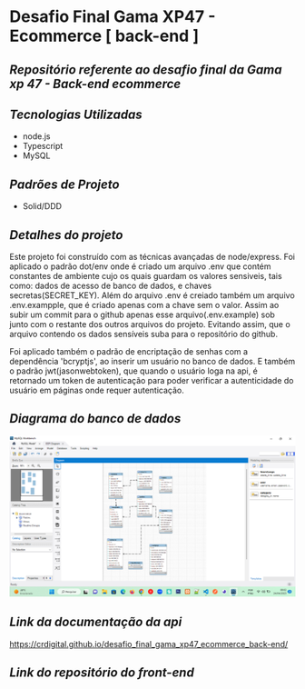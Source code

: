 # Desafio Final Gama XP47 - Ecommerce [ back-end ]
## ***Repositório referente ao desafio final da Gama xp 47 - Back-end ecommerce***

## ***Tecnologias Utilizadas***

- node.js
- Typescript
- MySQL

## ***Padrões de Projeto***

- Solid/DDD


## ***Detalhes do projeto***

Este projeto foi construído com as técnicas avançadas de node/express.
Foi aplicado o padrão dot/env onde é criado um arquivo .env que contém constantes de ambiente
cujo os quais guardam os valores sensiveis, tais como: dados de acesso de banco de dados, e chaves secretas(SECRET_KEY).
Além do arquivo .env é creiado também um arquivo .env.exampple, que é criado apenas com a chave sem o valor. Assim ao
subir um commit para o github apenas esse arquivo(.env.example) sob junto com o restante dos outros arquivos do projeto.
Evitando assim, que o arquivo contendo os dados sensíveis suba para o repositório do github.

Foi aplicado também o padrão de encriptação de senhas com a dependência 'bcryptjs', ao inserir um usuário no banco de dados.
E também o padrão jwt(jasonwebtoken), que quando o usuário loga na api, é retornado um token de autenticação para poder verificar
a autenticidade do usuário em páginas onde requer autenticação.


## ***Diagrama do banco de dados***

<img src="img/diagrama_banco_de_dados.png" alt="Diagrama banco de dados ecommerce">

## ***Link da documentação da api***

https://crdigital.github.io/desafio_final_gama_xp47_ecommerce_back-end/

## ***Link do repositório do front-end***
